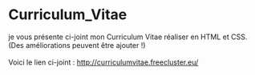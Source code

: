 # Curriculum_Vitae
je vous présente ci-joint mon Curriculum Vitae réaliser  en HTML et CSS. (Des améliorations peuvent être ajouter !)<br>
<br>
Voici le lien ci-joint : http://curriculumvitae.freecluster.eu/
